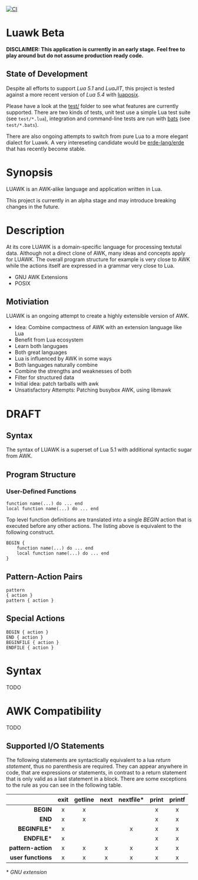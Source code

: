 [![CI](https://github.com/goregath/luawk/actions/workflows/ci.yml/badge.svg)](https://github.com/goregath/luawk/actions/workflows/ci.yml)

Luawk Beta
==========

**DISCLAIMER: This application is currently in an early stage.**
**Feel free to play around but do not assume production ready code.**

State of Development
--------------------

Despite all efforts to support *Lua 5.1* and *LuaJIT*, this project is tested against a more recent version of *Lua 5.4* with [luaposix].

Please have a look at the [test/] folder to see what features are currently supported. There are two kinds of tests, unit test use a simple Lua test suite (see `test/*.lua`), integration and command-line tests are run with [bats] (see `test/*.bats`).

There are also ongoing attempts to switch from pure Lua to a more elegant dialect for Luawk. A very intereseting candidate would be [erde-lang/erde][erde-lang] that has recently become stable.

Synopsis
========

LUAWK is an AWK-alike language and application written in Lua.

This project is currently in an alpha stage and may introduce breaking changes in the future.

Description
===========

At its core LUAWK is a domain-specific language for processing textutal data.
Although not a direct clone of AWK, many ideas and concepts apply for LUAWK.
The overall program structure for example is very close to AWK while the actions itself are expressed in a grammar very close to Lua.

* GNU AWK Extensions
* POSIX

Motiviation
-----------

LUAWK is an ongoing attempt to create a highly extensible version of AWK.

* Idea: Combine compactness of AWK with an extension language like Lua
* Benefit from Lua ecosystem
* Learn both langugaes
* Both great languages
* Lua is influenced by AWK in some ways
* Both languages naturally combine
* Combine the strengths and weaknesses of both
* Filter for structured data
* Initial idea: patch tarballs with awk
* Unsatisfactory Attempts: Patching busybox AWK, using libmawk

DRAFT
=====

Syntax
------

The syntax of LUAWK is a superset of Lua 5.1 with additional syntactic sugar from AWK.

Program Structure
-----------------

### User-Defined Functions

    function name(...) do ... end
    local function name(...) do ... end

Top level function definitions are translated into a single *BEGIN* action that is executed before any other actions.
The listing above is equivalent to the following construct.

    BEGIN {
        function name(...) do ... end
        local function name(...) do ... end
    }

## Pattern-Action Pairs

    pattern
    { action }
    pattern { action }

## Special Actions

    BEGIN { action }
    END { action }
    BEGINFILE { action }
    ENDFILE { action }

# Syntax

TODO

# AWK Compatibility

TODO

## Supported I/O Statements

The following statements are syntactically equivalent to a lua *return statement*, thus no parenthesis are required.
They can appear anywhere in code, that are expressions or statements, in contrast to a return statement that is only valid as a last statement in a block.
There are some exceptions to the rule as you can see in the following table.

|                      | **exit** | **getline** | **next** | **nextfile\*** | **print** | **printf** |
|---------------------:|:--------:|:-----------:|:--------:|:--------------:|:---------:|:----------:|
|          **BEGIN**   |     x    |      x      |          |                |     x     |      x     |
|            **END**   |     x    |      x      |          |                |     x     |      x     |
|      **BEGINFILE**\* |     x    |             |          |        x       |     x     |      x     |
|        **ENDFILE**\* |     x    |             |          |                |     x     |      x     |
| **pattern-action**   |     x    |      x      |     x    |        x       |     x     |      x     |
| **user functions**   |     x    |      x      |     x    |        x       |     x     |      x     |

\* *GNU extension*

[test/]: test/
[bats]: https://bats-core.readthedocs.io/
[luaposix]: http://luaposix.github.io/luaposix
[erde-lang]: https://erde-lang.github.io/

